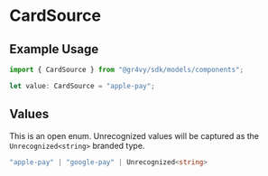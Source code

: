 # CardSource

## Example Usage

```typescript
import { CardSource } from "@gr4vy/sdk/models/components";

let value: CardSource = "apple-pay";
```

## Values

This is an open enum. Unrecognized values will be captured as the `Unrecognized<string>` branded type.

```typescript
"apple-pay" | "google-pay" | Unrecognized<string>
```